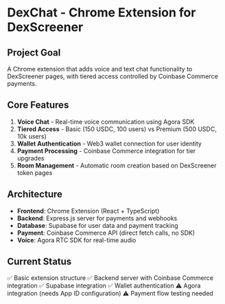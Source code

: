 # DexChat - Chrome Extension for DexScreener

## Project Goal
A Chrome extension that adds voice and text chat functionality to DexScreener pages, with tiered access controlled by Coinbase Commerce payments.

## Core Features
1. **Voice Chat** - Real-time voice communication using Agora SDK
2. **Tiered Access** - Basic (150 USDC, 100 users) vs Premium (500 USDC, 10k users)
3. **Wallet Authentication** - Web3 wallet connection for user identity
4. **Payment Processing** - Coinbase Commerce integration for tier upgrades
5. **Room Management** - Automatic room creation based on DexScreener token pages

## Architecture
- **Frontend**: Chrome Extension (React + TypeScript)
- **Backend**: Express.js server for payments and webhooks
- **Database**: Supabase for user data and payment tracking
- **Payment**: Coinbase Commerce API (direct fetch calls, no SDK)
- **Voice**: Agora RTC SDK for real-time audio

## Current Status
✅ Basic extension structure
✅ Backend server with Coinbase Commerce integration
✅ Supabase integration
✅ Wallet authentication
⚠️ Agora integration (needs App ID configuration)
⚠️ Payment flow testing needed